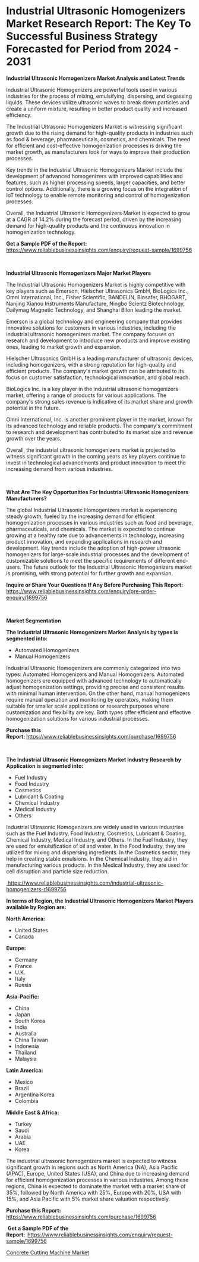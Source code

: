 <p><h1>Industrial Ultrasonic Homogenizers Market Research Report: The Key To Successful Business Strategy Forecasted for Period from 2024 - 2031</h1></p><p><strong>Industrial Ultrasonic Homogenizers Market Analysis and Latest Trends</strong></p>
<p><p>Industrial Ultrasonic Homogenizers are powerful tools used in various industries for the process of mixing, emulsifying, dispersing, and degassing liquids. These devices utilize ultrasonic waves to break down particles and create a uniform mixture, resulting in better product quality and increased efficiency.</p><p>The Industrial Ultrasonic Homogenizers Market is witnessing significant growth due to the rising demand for high-quality products in industries such as food & beverage, pharmaceuticals, cosmetics, and chemicals. The need for efficient and cost-effective homogenization processes is driving the market growth, as manufacturers look for ways to improve their production processes.</p><p>Key trends in the Industrial Ultrasonic Homogenizers Market include the development of advanced homogenizers with improved capabilities and features, such as higher processing speeds, larger capacities, and better control options. Additionally, there is a growing focus on the integration of IoT technology to enable remote monitoring and control of homogenization processes.</p><p>Overall, the Industrial Ultrasonic Homogenizers Market is expected to grow at a CAGR of 14.2% during the forecast period, driven by the increasing demand for high-quality products and the continuous innovation in homogenization technology.</p></p>
<p><strong>Get a Sample PDF of the Report:&nbsp;</strong> <a href="https://www.reliablebusinessinsights.com/enquiry/request-sample/1699756">https://www.reliablebusinessinsights.com/enquiry/request-sample/1699756</a></p>
<p>&nbsp;</p>
<p><strong>Industrial Ultrasonic Homogenizers Major Market Players</strong></p>
<p><p>The Industrial Ultrasonic Homogenizers Market is highly competitive with key players such as Emerson, Hielscher Ultrasonics GmbH, BioLogics Inc., Omni International, Inc., Fisher Scientific, BANDELIN, Biosafer, BHOGART, Nanjing Xianou Instruments Manufacture, Ningbo Scientz Biotechnology, Dailymag Magnetic Technology, and Shanghai Bilon leading the market.</p><p>Emerson is a global technology and engineering company that provides innovative solutions for customers in various industries, including the industrial ultrasonic homogenizers market. The company focuses on research and development to introduce new products and improve existing ones, leading to market growth and expansion.</p><p>Hielscher Ultrasonics GmbH is a leading manufacturer of ultrasonic devices, including homogenizers, with a strong reputation for high-quality and efficient products. The company's market growth can be attributed to its focus on customer satisfaction, technological innovation, and global reach.</p><p>BioLogics Inc. is a key player in the industrial ultrasonic homogenizers market, offering a range of products for various applications. The company's strong sales revenue is indicative of its market share and growth potential in the future.</p><p>Omni International, Inc. is another prominent player in the market, known for its advanced technology and reliable products. The company's commitment to research and development has contributed to its market size and revenue growth over the years.</p><p>Overall, the industrial ultrasonic homogenizers market is projected to witness significant growth in the coming years as key players continue to invest in technological advancements and product innovation to meet the increasing demand from various industries.</p></p>
<p>&nbsp;</p>
<p><strong>What Are The Key Opportunities For Industrial Ultrasonic Homogenizers Manufacturers?</strong></p>
<p><p>The global Industrial Ultrasonic Homogenizers market is experiencing steady growth, fueled by the increasing demand for efficient homogenization processes in various industries such as food and beverage, pharmaceuticals, and chemicals. The market is expected to continue growing at a healthy rate due to advancements in technology, increasing product innovation, and expanding applications in research and development. Key trends include the adoption of high-power ultrasonic homogenizers for large-scale industrial processes and the development of customizable solutions to meet the specific requirements of different end-users. The future outlook for the Industrial Ultrasonic Homogenizers market is promising, with strong potential for further growth and expansion.</p></p>
<p><strong>Inquire or Share Your Questions If Any Before Purchasing This Report:</strong> <a href="https://www.reliablebusinessinsights.com/enquiry/pre-order-enquiry/1699756">https://www.reliablebusinessinsights.com/enquiry/pre-order-enquiry/1699756</a></p>
<p>&nbsp;</p>
<p><strong>Market Segmentation</strong></p>
<p><strong>The Industrial Ultrasonic Homogenizers Market Analysis by types is segmented into:</strong></p>
<p><ul><li>Automated Homogenizers</li><li>Manual Homogenizers</li></ul></p>
<p><p>Industrial Ultrasonic Homogenizers are commonly categorized into two types: Automated Homogenizers and Manual Homogenizers. Automated homogenizers are equipped with advanced technology to automatically adjust homogenization settings, providing precise and consistent results with minimal human intervention. On the other hand, manual homogenizers require manual operation and monitoring by operators, making them suitable for smaller scale applications or research purposes where customization and flexibility are key. Both types offer efficient and effective homogenization solutions for various industrial processes.</p></p>
<p><strong>Purchase this Report:&nbsp;</strong><a href="https://www.reliablebusinessinsights.com/purchase/1699756">https://www.reliablebusinessinsights.com/purchase/1699756</a></p>
<p>&nbsp;</p>
<p><strong>The Industrial Ultrasonic Homogenizers Market Industry Research by Application is segmented into:</strong></p>
<p><ul><li>Fuel Industry</li><li>Food Industry</li><li>Cosmetics</li><li>Lubricant & Coating</li><li>Chemical Industry</li><li>Medical Industry</li><li>Others</li></ul></p>
<p><p>Industrial Ultrasonic Homogenizers are widely used in various industries such as the Fuel Industry, Food Industry, Cosmetics, Lubricant & Coating, Chemical Industry, Medical Industry, and Others. In the Fuel Industry, they are used for emulsification of oil and water. In the Food Industry, they are utilized for mixing and dispersing ingredients. In the Cosmetics sector, they help in creating stable emulsions. In the Chemical Industry, they aid in manufacturing various products. In the Medical Industry, they are used for cell disruption and particle size reduction.</p></p>
<p><a href="https://www.reliablebusinessinsights.com/industrial-ultrasonic-homogenizers-r1699756">&nbsp;https://www.reliablebusinessinsights.com/industrial-ultrasonic-homogenizers-r1699756</a></p>
<p><strong>In terms of Region, the Industrial Ultrasonic Homogenizers Market Players available by Region are:</strong></p>
<p>
    <p> <strong> North America: </strong>
        <ul>
            <li>United States</li>
            <li>Canada</li>
        </ul>
        </p> 
    <p> <strong> Europe: </strong>
        <ul>
            <li>Germany</li>
            <li>France</li>
            <li>U.K.</li>
            <li>Italy</li>
            <li>Russia</li>
        </ul>
        </p> 
    <p> <strong> Asia-Pacific: </strong>
        <ul>
            <li>China</li>
            <li>Japan</li>
            <li>South Korea</li>
            <li>India</li>
            <li>Australia</li>
            <li>China Taiwan</li>
            <li>Indonesia</li>
            <li>Thailand</li>
            <li>Malaysia</li>
        </ul>
        </p> 
    <p> <strong> Latin America: </strong>
        <ul>
            <li>Mexico</li>
            <li>Brazil</li>
            <li>Argentina Korea</li>
            <li>Colombia</li>
        </ul>
        </p> 
    <p> <strong> Middle East & Africa: </strong>
        <ul>
            <li>Turkey</li>
            <li>Saudi</li>
            <li>Arabia</li>
            <li>UAE</li>
            <li>Korea</li>
        </ul>
    </p>
    </p>
<p><p>The industrial ultrasonic homogenizers market is expected to witness significant growth in regions such as North America (NA), Asia Pacific (APAC), Europe, United States (USA), and China due to increasing demand for efficient homogenization processes in various industries. Among these regions, China is expected to dominate the market with a market share of 35%, followed by North America with 25%, Europe with 20%, USA with 15%, and Asia Pacific with 5% market share valuation respectively.</p></p>
<p><strong>Purchase this Report: </strong><a href="https://www.reliablebusinessinsights.com/purchase/1699756">https://www.reliablebusinessinsights.com/purchase/1699756</a></p>
<p>&nbsp;<strong>Get a Sample PDF of the Report:&nbsp;&nbsp;</strong><a href="https://www.reliablebusinessinsights.com/enquiry/request-sample/1699756">https://www.reliablebusinessinsights.com/enquiry/request-sample/1699756</a></p>
<p><strong></strong></p>
<p><p><a href="https://github.com/pjcfca/Market-Research-Report-List-3/blob/main/concrete-cutting-machine-market.md">Concrete Cutting Machine Market</a></p></p>